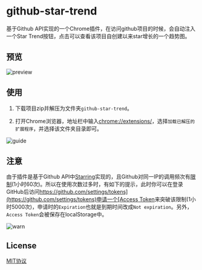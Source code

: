 # github-star-trend

基于Github API实现的一个Chrome插件，在访问github项目的时候，会自动注入一个Star Trend按钮，点击可以查看该项目自创建以来star增长的一个趋势图。

## 预览

![preview](https://cdn.jsdelivr.net/gh/rawchen/JsDelivr/static/github-star-trend/demo.gif)

## 使用

1. 下载项目zip并解压为文件夹`github-star-trend`。

2. 打开Chrome浏览器，地址栏中输入[chrome://extensions/](chrome://extensions/)，选择`加载已解压的扩展程序`，并选择该文件夹目录即可。

![guide](https://cdn.jsdelivr.net/gh/rawchen/JsDelivr/static/github-star-trend/guide.jpg)

## 注意

由于插件是基于Github API中[Starring](https://developer.github.com/v3/activity/starring/)实现的，且Github对同一IP的调用频次有[限制](https://developer.github.com/v3/#rate-limiting)(1小时60次)。所以在使用次数过多时，有如下的提示，此时你可以在登录GitHub后访问[https://github.com/settings/tokens](https://github.com/settings/tokens)申请一个[Access Token](https://github.com/settings/tokens)来突破该限制(1小时5000次)，申请时的`Expiration`也就是到期时间改成`Not expiration`。另外，`Access Token`会被保存在localStorage中。

![warn](https://cdn.jsdelivr.net/gh/rawchen/JsDelivr/static/github-star-trend/warn.png)

## License

[MIT协议](./LICENSE)
